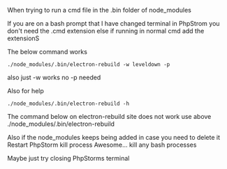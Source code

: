 When trying to run a cmd file in the .bin folder of node_modules

If you are on a bash prompt that I have changed terminal in PhpStrom you don't need the .cmd extension else if running in normal cmd add the extensionS

The below command works

    ./node_modules/.bin/electron-rebuild -w leveldown -p
also just -w works no -p needed

Also for help

    ./node_modules/.bin/electron-rebuild -h


The command below on electron-rebuild site does not work use above
./node_modules/.bin/electron-rebuild

Also if the node_modules keeps being added in case you need to delete it
Restart PhpStorm
kill process Awesome...
kill any bash processes

Maybe just try closing PhpStorms terminal